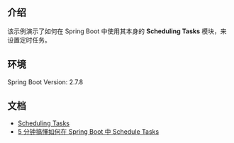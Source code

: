 ## 介绍

该示例演示了如何在 Spring Boot 中使用其本身的 **Scheduling Tasks** 模块，来设置定时任务。

## 环境

Spring Boot Version: 2.7.8

## 文档

- [Scheduling Tasks](https://spring.io/guides/gs/scheduling-tasks/)
- [5 分钟搞懂如何在 Spring Boot 中 Schedule Tasks](https://mp.weixin.qq.com/s?__biz=Mzg2OTA0Njk0OA==&mid=2247485563&idx=1&sn=7419341f04036a10b141b74624a3f8c9&chksm=cea247b0f9d5cea6440759e6d49b4e77d06f4c99470243a10c1463834e873ca90266413fbc92&token=2133161636&lang=zh_CN&scene=21#wechat_redirect)